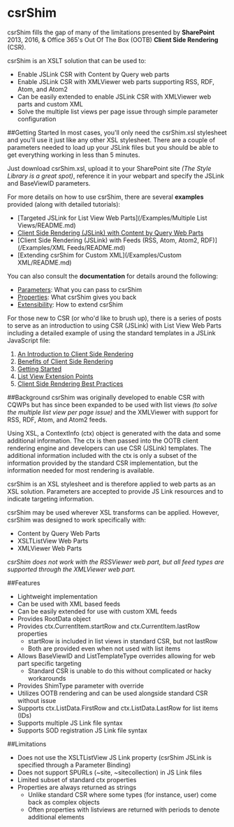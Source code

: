 # csrShim
csrShim fills the gap of many of the limitations presented by **SharePoint** 2013, 2016, & Office 365's Out Of The Box (OOTB) **Client Side Rendering** (CSR).

csrShim is an XSLT solution that can be used to:
- Enable JSLink CSR with Content by Query web parts
- Enable JSLink CSR with XMLViewer web parts supporting RSS, RDF, Atom, and Atom2
- Can be easily extended to enable JSLink CSR with XMLViewer web parts and custom XML
- Solve the multiple list views per page issue through simple parameter configuration

##Getting Started
In most cases, you'll only need the csrShim.xsl stylesheet and you'll use it just like any other XSL stylesheet. There are a couple of parameters needed to load up your JSLink files but you should be able to get everything working in less than 5 minutes.

Just download csrShim.xsl, upload it to your SharePoint site *(The Style Library is a great spot)*, reference it in your webpart and specify the JSLink and BaseViewID parameters.

For more details on how to use csrShim, there are several **examples** provided (along with detailed tutorials):
- [Targeted JSLink for List View Web Parts](/Examples/Multiple List Views/README.md)
- [Client Side Rendering (JSLink) with Content by Query Web Parts](/Examples/CQWP/README.md)
- [Client Side Rendering (JSLink) with Feeds (RSS, Atom, Atom2, RDF)](/Examples/XML Feeds/README.md)
- [Extending csrShim for Custom XML](/Examples/Custom XML/README.md)

You can also consult the **documentation** for details around the following:
- [Parameters](Examples/Parameters.md): What you can pass to csrShim
- [Properties](Examples/Properties.md): What csrShim gives you back 
- [Extensibility](Examples/Extensibility.md): How to extend csrShim

For those new to CSR (or who'd like to brush up), there is a series of posts to serve as an introduction to using CSR (JSLink) with List View Web Parts including a detailed example of using the standard templates in a JSLink JavaScript file:

1. [An Introduction to Client Side Rendering](https://thechriskent.com/2016/04/11/csr1-an-introduction-to-client-side-rendering/)
2. [Benefits of Client Side Rendering](https://thechriskent.com/2016/05/16/csr2-benefits-of-client-side-rendering/)
3. [Getting Started](https://thechriskent.com/2016/06/13/csr3-getting-started-list-view-csr/)
4. [List View Extension Points](https://thechriskent.com/2016/07/11/csr4-list-view-extension-points-csr/)
5. [Client Side Rendering Best Practices](https://thechriskent.com/2016/08/15/csr5-client-side-rendering-best-practices/)

##Background
csrShim was originally developed to enable CSR with CQWPs but has since been expanded to be used with list views *(to solve the multiple list view per page issue)* and the XMLViewer with support for RSS, RDF, Atom, and Atom2 feeds.

Using XSL, a ContextInfo (ctx) object is generated with the data and some additional information. The ctx is then passed into the OOTB client rendering engine and developers can use CSR (JSLink) templates. The additional information included with the ctx is only a subset of the information provided by the standard CSR implementation, but the information needed for most rendering is available.

csrShim is an XSL stylesheet and is therefore applied to web parts as an XSL solution. Parameters are accepted to provide JS Link resources and to indicate targeting information.

csrShim may be used wherever XSL transforms can be applied. However, csrShim was designed to work specifically with:
- Content by Query Web Parts
- XSLTListView Web Parts
- XMLViewer Web Parts

*csrShim does not work with the RSSViewer web part, but all feed types are supported through the XMLViewer web part.*

##Features
- Lightweight implementation
- Can be used with XML based feeds
- Can be easily extended for use with custom XML feeds
- Provides RootData object
- Provides ctx.CurrentItem.startRow and ctx.CurrentItem.lastRow properties
  - startRow is included in list views in standard CSR, but not lastRow
  - Both are provided even when not used with list items
- Allows BaseViewID and ListTemplateType overrides allowing for web part specific targeting
  - Standard CSR is unable to do this without complicated or hacky workarounds
- Provides ShimType parameter with override
- Utilizes OOTB rendering and can be used alongside standard CSR without issue
- Supports ctx.ListData.FirstRow and ctx.ListData.LastRow for list items (IDs)
- Supports multiple JS Link file syntax
- Supports SOD registration JS Link file syntax

##Limitations
- Does not use the XSLTListView JS Link property (csrShim JSLink is specified through a Parameter Binding)
- Does not support SPURLs (~site, ~sitecollection) in JS Link files
- Limited subset of standard ctx properties
- Properties are always returned as strings
  - Unlike standard CSR where some types (for instance, user) come back as complex objects
  - Often properties with listviews are returned with periods to denote additional elements
